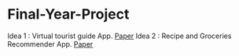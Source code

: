 # Final-Year-Project

Idea 1 : Virtual tourist guide App. [Paper](https://github.com/R-A-N-N/Final-Year-Project/blob/main/Virtual%20tourist%20guide.pdf)
Idea 2 : Recipe and Groceries Recommender App. [Paper](https://github.com/R-A-N-N/Final-Year-Project/blob/f23e8ac0bf0c7a50da9e243ba92369a24a98d9d9/Recipe%20and%20Grocery%20Recommendations.pdf)
